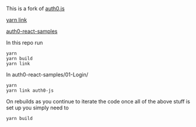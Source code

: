 
This is a fork of
[auth0.js](https://github.com/auth0/auth0.js)

[yarn link](https://yarnpkg.com/en/docs/cli/link)

[auth0-react-samples](https://github.com/stormasm/auth0-react-samples)

In this repo run

```
yarn
yarn build
yarn link
```

In auth0-react-samples/01-Login/

```
yarn
yarn link auth0-js
```

On rebuilds as you continue to iterate the code once all of the
above stuff is set up you simply need to

```
yarn build
```
